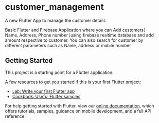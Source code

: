 # customer_management

A new Flutter App to manage the customer details 

Basic Flutter and Firebase Application where you can Add customers( Name, Address, Phone number )using firebase realtime database and add amount respective to customer. You can also search for customer by different parameters such as Name, address or mobile number


## Getting Started

This project is a starting point for a Flutter application.

A few resources to get you started if this is your first Flutter project:

- [Lab: Write your first Flutter app](https://flutter.dev/docs/get-started/codelab)
- [Cookbook: Useful Flutter samples](https://flutter.dev/docs/cookbook)

For help getting started with Flutter, view our
[online documentation](https://flutter.dev/docs), which offers tutorials,
samples, guidance on mobile development, and a full API reference.
